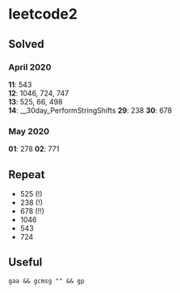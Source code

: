 # leetcode2

## Solved
### April 2020
**11**: 543  
**12**: 1046, 724, 747  
**13**: 525, 66, 498  
**14**: __30day_PerformStringShifts
**29**: 238
**30**: 678

### May 2020
**01**: 278
**02**: 771

## Repeat
* 525 (!)
* 238 (!)
* 678 (!!)
* 1046
* 543
* 724

## Useful

``` gaa && gcmsg "" && gp ```